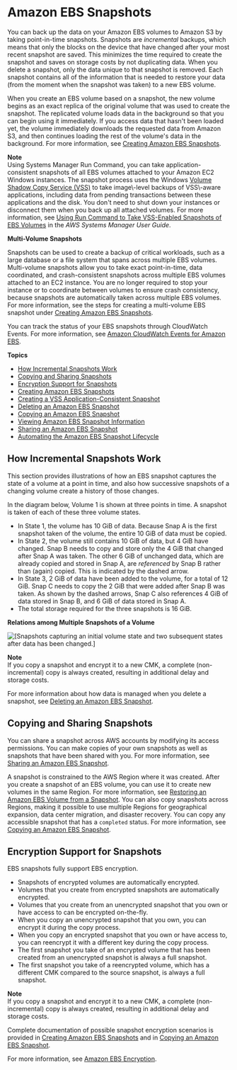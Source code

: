 # Amazon EBS Snapshots<a name="EBSSnapshots"></a>

You can back up the data on your Amazon EBS volumes to Amazon S3 by taking point\-in\-time snapshots\. Snapshots are *incremental* backups, which means that only the blocks on the device that have changed after your most recent snapshot are saved\. This minimizes the time required to create the snapshot and saves on storage costs by not duplicating data\. When you delete a snapshot, only the data unique to that snapshot is removed\. Each snapshot contains all of the information that is needed to restore your data \(from the moment when the snapshot was taken\) to a new EBS volume\. 

When you create an EBS volume based on a snapshot, the new volume begins as an exact replica of the original volume that was used to create the snapshot\. The replicated volume loads data in the background so that you can begin using it immediately\. If you access data that hasn't been loaded yet, the volume immediately downloads the requested data from Amazon S3, and then continues loading the rest of the volume's data in the background\. For more information, see [Creating Amazon EBS Snapshots](ebs-creating-snapshot.md)\.

**Note**  
Using Systems Manager Run Command, you can take application\-consistent snapshots of all EBS volumes attached to your Amazon EC2 Windows instances\. The snapshot process uses the Windows [Volume Shadow Copy Service \(VSS\)](https://technet.microsoft.com/en-us/library/ee923636(v=ws.10).aspx) to take image\-level backups of VSS\-aware applications, including data from pending transactions between these applications and the disk\. You don't need to shut down your instances or disconnect them when you back up all attached volumes\. For more information, see [Using Run Command to Take VSS\-Enabled Snapshots of EBS Volumes](https://docs.aws.amazon.com/systems-manager/latest/userguide/integration-vss.html) in the *AWS Systems Manager User Guide*\.

 **Multi\-Volume Snapshots**

Snapshots can be used to create a backup of critical workloads, such as a large database or a file system that spans across multiple EBS volumes\. Multi\-volume snapshots allow you to take exact point\-in\-time, data coordinated, and crash\-consistent snapshots across multiple EBS volumes attached to an EC2 instance\. You are no longer required to stop your instance or to coordinate between volumes to ensure crash consistency, because snapshots are automatically taken across multiple EBS volumes\. For more information, see the steps for creating a multi\-volume EBS snapshot under [Creating Amazon EBS Snapshots](ebs-creating-snapshot.md)\.

You can track the status of your EBS snapshots through CloudWatch Events\. For more information, see [Amazon CloudWatch Events for Amazon EBS](ebs-cloud-watch-events.md)\.

**Topics**
+ [How Incremental Snapshots Work](#how_snapshots_work)
+ [Copying and Sharing Snapshots](#copy-and-share)
+ [Encryption Support for Snapshots](#encryption-support)
+ [Creating Amazon EBS Snapshots](ebs-creating-snapshot.md)
+ [Creating a VSS Application\-Consistent Snapshot](application-consistent-snapshots.md)
+ [Deleting an Amazon EBS Snapshot](ebs-deleting-snapshot.md)
+ [Copying an Amazon EBS Snapshot](ebs-copy-snapshot.md)
+ [Viewing Amazon EBS Snapshot Information](ebs-describing-snapshots.md)
+ [Sharing an Amazon EBS Snapshot](ebs-modifying-snapshot-permissions.md)
+ [Automating the Amazon EBS Snapshot Lifecycle](snapshot-lifecycle.md)

## How Incremental Snapshots Work<a name="how_snapshots_work"></a>

This section provides illustrations of how an EBS snapshot captures the state of a volume at a point in time, and also how successive snapshots of a changing volume create a history of those changes\.

In the diagram below, Volume 1 is shown at three points in time\. A snapshot is taken of each of these three volume states\. 
+ In State 1, the volume has 10 GiB of data\. Because Snap A is the first snapshot taken of the volume, the entire 10 GiB of data must be copied\.
+ In State 2, the volume still contains 10 GiB of data, but 4 GiB have changed\. Snap B needs to copy and store only the 4 GiB that changed after Snap A was taken\. The other 6 GiB of unchanged data, which are already copied and stored in Snap A, are *referenced* by Snap B rather than \(again\) copied\. This is indicated by the dashed arrow\.
+ In State 3, 2 GiB of data have been added to the volume, for a total of 12 GiB\. Snap C needs to copy the 2 GiB that were added after Snap B was taken\. As shown by the dashed arrows, Snap C also references 4 GiB of data stored in Snap B, and 6 GiB of data stored in Snap A\. 
+ The total storage required for the three snapshots is 16 GiB\.

 **Relations among Multiple Snapshots of a Volume** 

![\[Snapshots capturing an initial volume state and two subsequent states after data has been changed.\]](http://docs.aws.amazon.com/AWSEC2/latest/WindowsGuide/images/snapshot_1a.png)

**Note**  
If you copy a snapshot and encrypt it to a new CMK, a complete \(non\-incremental\) copy is always created, resulting in additional delay and storage costs\.

For more information about how data is managed when you delete a snapshot, see [Deleting an Amazon EBS Snapshot](ebs-deleting-snapshot.md)\.

## Copying and Sharing Snapshots<a name="copy-and-share"></a>

You can share a snapshot across AWS accounts by modifying its access permissions\. You can make copies of your own snapshots as well as snapshots that have been shared with you\. For more information, see [Sharing an Amazon EBS Snapshot](ebs-modifying-snapshot-permissions.md)\.

A snapshot is constrained to the AWS Region where it was created\. After you create a snapshot of an EBS volume, you can use it to create new volumes in the same Region\. For more information, see [Restoring an Amazon EBS Volume from a Snapshot](ebs-restoring-volume.md)\. You can also copy snapshots across Regions, making it possible to use multiple Regions for geographical expansion, data center migration, and disaster recovery\. You can copy any accessible snapshot that has a `completed` status\. For more information, see [Copying an Amazon EBS Snapshot](ebs-copy-snapshot.md)\.

## Encryption Support for Snapshots<a name="encryption-support"></a>

EBS snapshots fully support EBS encryption\.
+ Snapshots of encrypted volumes are automatically encrypted\.
+ Volumes that you create from encrypted snapshots are automatically encrypted\.
+ Volumes that you create from an unencrypted snapshot that you own or have access to can be encrypted on\-the\-fly\.
+ When you copy an unencrypted snapshot that you own, you can encrypt it during the copy process\.
+ When you copy an encrypted snapshot that you own or have access to, you can reencrypt it with a different key during the copy process\.
+ The first snapshot you take of an encrypted volume that has been created from an unencrypted snapshot is always a full snapshot\.
+ The first snapshot you take of a reencrypted volume, which has a different CMK compared to the source snapshot, is always a full snapshot\.

**Note**  
If you copy a snapshot and encrypt it to a new CMK, a complete \(non\-incremental\) copy is always created, resulting in additional delay and storage costs\.

Complete documentation of possible snapshot encryption scenarios is provided in [Creating Amazon EBS Snapshots](ebs-creating-snapshot.md) and in [Copying an Amazon EBS Snapshot](ebs-copy-snapshot.md)\.

For more information, see [Amazon EBS Encryption](EBSEncryption.md)\.